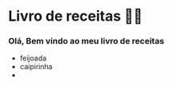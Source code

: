 # Livro de receitas :man_cook:

### Olá, Bem vindo ao meu livro de receitas

- feijoada
- caipirinha
- 



